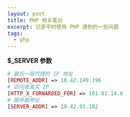 ```yaml
---
layout: post
title: PHP 相关笔记 
excerpt: 记录平时使用 PHP 遇到的一些问题
tags:
  - php
---
```


**$_SERVER 参数**

```PHP
# 最后一层代理的 IP 地址
[REMOTE_ADDR] => 10.42.149.196
# 访问者真实 IP
[HTTP_X_FORWARDED_FOR] => 101.81.14.6
# 服务器地址
[SERVER_ADDR] => 10.42.93.182
```
